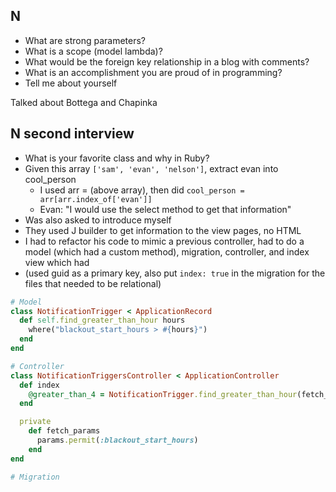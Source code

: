 ## N
- What are strong parameters?
- What is a scope (model lambda)?
- What would be the foreign key relationship in a blog with comments?
- What is an accomplishment you are proud of in programming?
- Tell me about yourself

Talked about Bottega and Chapinka

## N second interview
- What is your favorite class and why in Ruby?
- Given this array ```['sam', 'evan', 'nelson']```, extract evan into cool_person
  - I used arr = (above array), then did ```cool_person = arr[arr.index_of['evan']]```
  - Evan: "I would use the select method to get that information"
- Was also asked to introduce myself
- They used J builder to get information to the view pages, no HTML
- I had to refactor his code to mimic a previous controller, had to do a model (which had a custom method), migration, controller, and index view which had
- (used guid as a primary key, also put ```index: true``` in the migration for the files that needed to be relational)

```Ruby
# Model
class NotificationTrigger < ApplicationRecord
  def self.find_greater_than_hour hours
    where("blackout_start_hours > #{hours}")
  end
end

# Controller
class NotificationTriggersController < ApplicationController
  def index
    @greater_than_4 = NotificationTrigger.find_greater_than_hour(fetch_params)
  end

  private
    def fetch_params
      params.permit(:blackout_start_hours)
    end
end

# Migration
```

